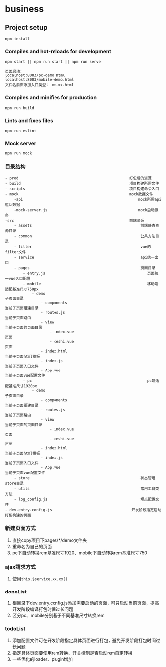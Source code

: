 # business

## Project setup
```
npm install
```

### Compiles and hot-reloads for development
```
npm start || npm run start || npm run serve

页面启动:
localhost:8003/pc-demo.html
localhost:8003/mobile-demo.html
文件名前面添加入口类型： xx-xx.html
```

### Compiles and minifies for production
```
npm run build
```

### Lints and fixes files
```
npm run eslint
```

### Mock server 
```
npm run mock
```
### 目录结构
```
- prod                                                  打包后的资源
- build                                                 项目构建所需文件
- scripts                                               项目构建命令入口
- mock                                                  mock数据文件
    -api                                                    mock所需api返回数据
    -mock-server.js                                         mock启动服务
-src                                                    前端资源
    - assets                                                 前端静态资源目录
    - common                                                 公共方法目录
    - filter                                                 vue的filter文件
    - service                                                api统一出口
    - pages                                                  页面目录
        - entry.js                                              页面统一vue入口配置
        - mobile                                                移动端适配基准尺寸750px
            - demo                                                     子页面目录
                - components                                            当前子页面组建目录
                - routes.js                                             当前子页面路由
                - view                                                  当前子页面的页面目录
                    - index.vue                                             页面
                    - ceshi.vue                                             页面
                - index.html                                             当前子页面html模板
                - index.js                                              当前子页面入口文件
                - App.vue                                             当前子页面vue配置文件
        - pc                                                    pc端适配基准尺寸1920px
            - demo                                                     子页面目录
                - components                                            当前子页面组建目录
                - routes.js                                             当前子页面路由
                - view                                                  当前子页面的页面目录
                    - index.vue                                             页面
                    - ceshi.vue                                             页面
                - index.html                                             当前子页面html模板
                - index.js                                              当前子页面入口文件
                - App.vue                                             当前子页面vue配置文件
    - store                                                  状态管理store目录
    - utils                                                  常用工具类方法
    - log_config.js                                          埋点配置文件
- dev.entry.config.js                                    开发阶段指定启动打包构建的页面

```

### 新建页面方式
1. 直接copy项目下pages/*/demo文件夹
2. 重命名为自己的页面
4. pc下自动转换rem基准尺寸1920、mobile下自动转换rem基准尺寸750


### ajax請求方式
1. 使用`this.$service.xx.xx()`

### doneList
1. 根目录下dev.entry.config.js添加需要启动的页面，可只启动当前页面，提高开发阶段编译打包时间过长问题
2. 区分pc、mobile分别基于不同基准尺寸转换rem
### todoList
1. 添加配置文件可在开发阶段指定具体页面进行打包，避免开发阶段打包时间过长问题
2. 指定具体页面要使用rem转换、开关控制是否启动rem自定转换
3. 一些优化的loader、plugin增加